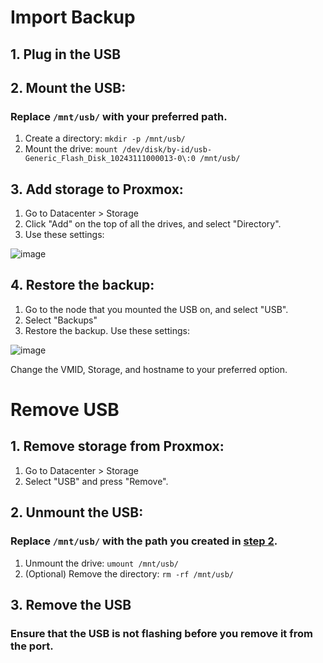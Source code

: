 # Import Backup

## 1. Plug in the USB

## 2. Mount the USB:
### Replace `/mnt/usb/` with your preferred path.
1. Create a directory: `mkdir -p /mnt/usb/`
2. Mount the drive: `mount /dev/disk/by-id/usb-Generic_Flash_Disk_10243111000013-0\:0 /mnt/usb/`

## 3. Add storage to Proxmox:
1. Go to Datacenter > Storage
2. Click "Add" on the top of all the drives, and select "Directory".
3. Use these settings:

![image](https://github.com/user-attachments/assets/ddf02d18-edbd-4feb-ae50-8b140b7ff313)

## 4. Restore the backup:
1. Go to the node that you mounted the USB on, and select "USB".
2. Select "Backups"
3. Restore the backup. Use these settings:

![image](https://github.com/user-attachments/assets/22d33eb9-de37-4c0f-a941-7e608d2b0f7f)

Change the VMID, Storage, and hostname to your preferred option.

# Remove USB

## 1. Remove storage from Proxmox:
1. Go to Datacenter > Storage
2. Select "USB" and press "Remove".

## 2. Unmount the USB:
### Replace `/mnt/usb/` with the path you created in [step 2](https://github.com/The-Dark-Mode/Proxmox-USB/blob/main/README.md#2-mount-the-usb).
1. Unmount the drive: `umount /mnt/usb/`
2. (Optional) Remove the directory: `rm -rf /mnt/usb/`

## 3. Remove the USB
### Ensure that the USB is not flashing before you remove it from the port.
